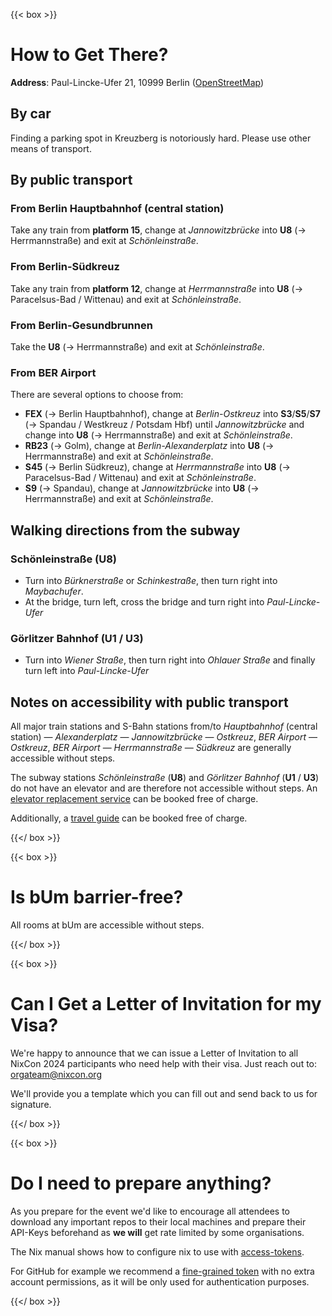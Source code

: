 ---
---

{{< box >}}

# How to Get There?

**Address**: Paul-Lincke-Ufer 21, 10999 Berlin ([OpenStreetMap](https://www.openstreetmap.org/node/6906852861))

## By car

Finding a parking spot in Kreuzberg is notoriously hard. Please use other means of transport.


## By public transport

### From Berlin Hauptbahnhof (central station)

Take any train from **platform 15**, change at *Jannowitzbrücke* into **U8** (-> Herrmannstraße) and exit at *Schönleinstraße*.


### From Berlin-Südkreuz

Take any train from **platform 12**, change at *Herrmannstraße* into **U8** (-> Paracelsus-Bad / Wittenau) and exit at *Schönleinstraße*.


### From Berlin-Gesundbrunnen

Take the **U8** (-> Herrmannstraße) and exit at *Schönleinstraße*.


### From BER Airport

There are several options to choose from:
* **FEX** (-> Berlin Hauptbahnhof), change at *Berlin-Ostkreuz* into **S3**/**S5**/**S7** (-> Spandau / Westkreuz / Potsdam Hbf) until *Jannowitzbrücke* and change into **U8** (-> Herrmannstraße) and exit at *Schönleinstraße*.
* **RB23** (-> Golm), change at *Berlin-Alexanderplatz* into **U8** (-> Herrmannstraße) and exit at *Schönleinstraße*.
* **S45** (-> Berlin Südkreuz), change at *Herrmannstraße* into **U8** (-> Paracelsus-Bad / Wittenau) and exit at *Schönleinstraße*.
* **S9** (-> Spandau), change at *Jannowitzbrücke* into **U8** (-> Herrmannstraße) and exit at *Schönleinstraße*.


## Walking directions from the subway

### Schönleinstraße (U8)

* Turn into *Bürknerstraße* or *Schinkestraße*, then turn right into *Maybachufer*.
* At the bridge, turn left, cross the bridge and turn right into *Paul-Lincke-Ufer*


### Görlitzer Bahnhof (U1 / U3)

* Turn into *Wiener Straße*, then turn right into *Ohlauer Straße* and finally turn left into *Paul-Lincke-Ufer*

## Notes on accessibility with public transport

All major train stations and S-Bahn stations from/to *Hauptbahnhof* (central station) — *Alexanderplatz* — *Jannowitzbrücke* — *Ostkreuz*, *BER Airport* — *Ostkreuz*, *BER Airport* — *Herrmannstraße* — *Südkreuz* are generally accessible without steps.

The subway stations *Schönleinstraße* (**U8**) and *Görlitzer Bahnhof* (**U1** / **U3**) do not have an elevator and are therefore not accessible without steps. An [elevator replacement service](https://www.bvg.de/en/connections/bvg-muva/lift-substitute) can be booked free of charge.

Additionally, a [travel guide](https://sbahn.berlin/en/plan-a-journey/rail-stations/accessible-travel/vbb-guide-service/) can be booked free of charge.

{{</ box >}}

{{< box >}}

# Is bUm barrier-free?

All rooms at bUm are accessible without steps.

{{</ box >}}

{{< box >}}

# Can I Get a Letter of Invitation for my Visa?

We're happy to announce that we can issue a Letter of Invitation to all NixCon 2024 participants who need help with their visa. Just reach out to: [orgateam@nixcon.org](mailto:orgateam@nixcon.org)

We'll provide you a template which you can fill out and send back to us for signature.

{{</ box >}}

{{< box >}}

# Do I need to prepare anything?

As you prepare for the event we'd like to encourage all attendees to download any important repos to their local machines and prepare their API-Keys beforehand as **we will** get rate limited by some organisations.

The Nix manual shows how to configure nix to use with [access-tokens](https://nix.dev/manual/nix/2.24/command-ref/conf-file.html#conf-access-tokens).

For GitHub for example we recommend a [fine-grained token](https://github.com/settings/personal-access-tokens/new) with no extra account permissions, as it will be only used for authentication purposes.

{{</ box >}}

